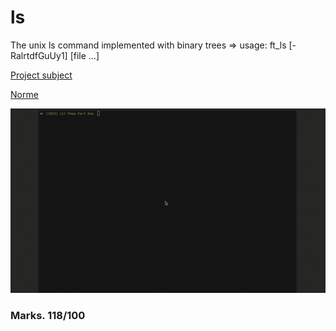 # ls
The unix ls command implemented with binary trees => usage: ft_ls [-RalrtdfGuUy1] 			[file ...]

[Project subject](resources/ft_ls.en.pdf)

[Norme](resources/norme.en.pdf)

![ls](resources/ls.gif)

### Marks. 118/100
